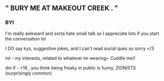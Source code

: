 ## " BURY ME AT MAKEOUT CREEK . "

### BYI
I'm really awkward and sorta hate small talk so I appreciate lots if you start the conversation lol

I DO say kys, suggestive jokes, and I can't read social ques so sorry </3

int - my interests, related to whatever im wearing~ Cuddle me!!

dni if - >18 , you think being freaky in public is funny, ZIONISTS (surprisingly common)


<!--
**graveyardsanctuary/graveyardsanctuary** is a ✨ _special_ ✨ repository because its `README.md` (this file) appears on your GitHub profile.

Here are some ideas to get you started:

- 🔭 I’m currently working on ...
- 🌱 I’m currently learning ...
- 👯 I’m looking to collaborate on ...
- 🤔 I’m looking for help with ...
- 💬 Ask me about ...
- 📫 How to reach me: ...
- 😄 Pronouns: ...
- ⚡ Fun fact: ...
-->
